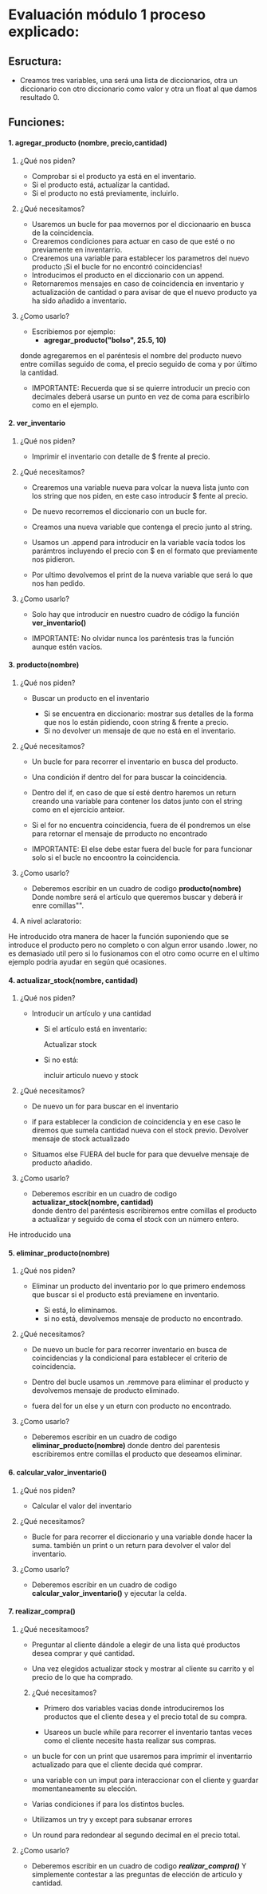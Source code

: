 # Evaluación módulo 1 proceso explicado:

## Esructura:

- Creamos tres variables, una será una lista de diccionarios, otra un diccionario con otro diccionario como valor y otra un float al que damos resultado 0.

## Funciones:

#### 1. agregar_producto (nombre, precio,cantidad)

1. ¿Qué nos piden?

   - Comprobar si el producto ya está en el inventario.
   - Si el producto está, actualizar la cantidad.
   - Si el producto no está previamente, incluirlo.

2. ¿Qué necesitamos?

   - Usaremos un bucle  for paa movernos por el diccionaario en busca de la coincidencia.
   - Crearemos condiciones para actuar en caso de que esté o no previamente en inventarrio.
   - Crearemos una variable para establecer los parametros del nuevo producto ¡Si el bucle for no encontró coincidencias!
   - Introducimos el producto en el diccionario con un append.
   - Retornaremos mensajes en caso de coincidencia en inventario y actualización de cantidad o para avisar de que el nuevo producto ya ha sido añadido a inventario.

3. ¿Como usarlo?
      
    - Escribiemos por ejemplo: 
      - **agregar_producto("bolso", 25.5, 10)** 
        
     donde agregaremos en el paréntesis el nombre del producto nuevo entre comillas seguido de coma, el precio seguido de coma y por último la cantidad.
    
    - IMPORTANTE: Recuerda que si se quierre introducir un precio con decimales deberá usarse un punto en vez de coma para escribirlo como en el ejemplo.

#### 2. ver_inventario

1. ¿Qué nos piden?

    - Imprimir el inventario con detalle de $ frente al precio.

2. ¿Qué necesitamos?

   - Crearemos una variable nueva para volcar la nueva lista junto con los string que nos piden, en este caso introducir $ fente al precio.
   
   - De nuevo recorremos el diccionario con un bucle for.

   - Creamos una nueva variable que contenga el precio junto al string.

   - Usamos un .append para introducir en la variable vacía todos los parámtros incluyendo el precio con $ en el formato que previamente nos pidieron.

   - Por ultimo devolvemos el print de la nueva variable que será lo que nos han pedido.

3. ¿Como usarlo?

   - Solo hay que introducir en nuestro cuadro de código la función **ver_inventario()**

   - IMPORTANTE: No olvidar nunca los paréntesis tras la función aunque estén vacíos.

#### 3. producto(nombre)

1. ¿Qué nos piden?
    
    - Buscar un producto  en el inventario
      
      - Si se encuentra en diccionario: mostrar sus detalles de la forma que nos lo están pidiendo, coon string & frente a precio.
      - Si no devolver un mensaje de que no está en el inventario.

2. ¿Qué necesitamos?

    - Un bucle for para recorrer el inventario en busca del producto.

    - Una condición if dentro del for para buscar la coincidencia.

    - Dentro del if, en caso de que sí esté dentro haremos un return creando una variable para contener los datos junto con el string como en el ejercicio anteior.

    - Si el for no encuentra coincidencia, fuera de él pondremos un else para retornar el mensaje de prroducto no encontrado

    - IMPORTANTE: El else debe estar fuera del bucle for para funcionar solo si el bucle no encoontro la coincidencia.

3. ¿Como usarlo?

   - Deberemos escribir en un cuadro de codigo **producto(nombre)** Donde nombre será el artículo que queremos buscar y deberá ir enre comillas"".

4. A nivel aclaratorio:

He introducido otra manera de  hacer la función suponiendo  que se introduce el producto pero no completo o con algun error usando .lower, no es demasiado util pero si lo fusionamos  con el otro como ocurre en el ultimo ejemplo podria  ayudar en según qué ocasiones.

#### 4. actualizar_stock(nombre, cantidad)

1. ¿Qué nos piden?

   - Introducir un artículo y una cantidad 
     
     - Si el artículo está en inventario:
       
       Actualizar stock
     - Si no está:

        incluir articulo nuevo y stock

2. ¿Qué necesitamos? 

   - De nuevo un for para buscar en el inventario

   - if para establecer la condicion de coincidencia y en ese caso le diremos que sumela cantidad nueva con el stock previo. Devolver mensaje de stock actualizado

   - Situamos else FUERA del bucle for para que devuelve mensaje de producto añadido.


3. ¿Como usarlo?

   - Deberemos escribir en un cuadro de codigo  **actualizar_stock(nombre, cantidad)**  
   donde dentro del paréntesis escribiremos entre comillas el producto a actualizar y seguido de coma el stock con un número entero.

He introducido una 

#### 5. eliminar_producto(nombre)

1. ¿Qué nos piden?

   - Eliminar un producto del inventario por lo que primero endemoss que buscar si el producto está previamene en inventario.
     
     - Si está, lo eliminamos.
     - si no está, devolvemos mensaje de producto no encontrado.

2. ¿Qué necesitamos? 

   - De nuevo un bucle for para recorrer inventario en busca de coincidencias y la condicional para establecer el criterio de coincidencia.

   - Dentro del bucle usamos un .remmove para eliminar el producto y devolvemos mensaje de producto eliminado.

   - fuera del for un else y un eturn con producto no encontrado.

3. ¿Como usarlo?

   - Deberemos escribir en un cuadro de codigo **eliminar_producto(nombre)** 
   donde dentro del parentesis escribiremos entre comillas el producto que deseamos eliminar.

#### 6. calcular_valor_inventario()

1. ¿Qué nos piden?

   - Calcular el valor del inventario 

2. ¿Qué necesitamos?

   - Bucle for para recorrer el diccionario y una variable donde hacer la suma. también un print o un return para devolver el valor del inventario.

3. ¿Como usarlo?

   - Deberemos escribir en un cuadro de codigo **calcular_valor_inventario()** 
   y ejecutar la celda.

#### 7. realizar_compra()

1. ¿Qué necesitamoos? 

   - Preguntar al cliente dándole a elegir de una lista  qué productos desea comprar y qué cantidad.

   - Una vez elegidos actualizar stock y mostrar al cliente su carrito y el precio de lo que ha comprado.

   2. ¿Qué necesitamos? 

      - Primero dos variables vacias donde introduciremos los productos que el cliente desea y el precio total de su compra.

      - Usareos  un bucle while para recorrer el inventario tantas veces como el cliente necesite hasta realizar sus compras.

    - un bucle for con un print que usaremos para imprimir el inventarrio actualizado para que el cliente decida qué comprar.

    - una variable con un imput para interaccionar con el cliente y guardar momentaneamente su elección.
    
    - Varias condiciones if para los distintos bucles.

    - Utilizamos un try y except para subsanar errores

    - Un round para redondear al segundo decimal en el precio total.


3. ¿Como usarlo?

   - Deberemos escribir en un cuadro de codigo 
   ***realizar_compra()*** Y simplemente contestar a las preguntas de elección de artículo y cantidad.